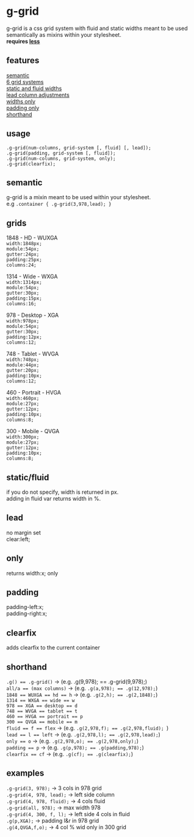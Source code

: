 # g-grid
g-grid is a css grid system with fluid and static widths meant to be used semantically as mixins within your stylesheet.  
**requires [less](http://lesscss.org/ "less")**

## features
[semantic](https://github.com/aw2basc/g-grid#semantic)  
[6 grid systems](#grids)  
[static and fluid widths](#fluid)  
[lead column adjustments](#lead)  
[widths only](#only)  
[padding only](#padding)  
[shorthand](#shorthand)  

## usage
`.g-grid(num-columns, grid-system [, fluid] [, lead]);`  
`.g-grid(padding, grid-system [, fluid]);`  
`.g-grid(num-columns, grid-system, only);`  
`.g-grid(clearfix);`  

## <a name="semantic"></a> semantic
g-grid is a mixin meant to be used within your stylesheet.  
e.g `.container { .g-grid(3,978,lead); }`

## <a name="grids"></a> grids
1848 - HD - WUXGA  
`width:1848px;`  
`module:54px;`   
`gutter:24px;`   
`padding:25px;`  
`columns:24;`    

1314 - Wide - WXGA  
`width:1314px;`  
`module:54px;`  
`gutter:30px;`  
`padding:15px;`  
`columns:16;`  

978 - Desktop - XGA  
`width:978px;`  
`module:54px;`  
`gutter:30px;`  
`padding:12px;`  
`columns:12;`  

748 - Tablet - WVGA  
`width:748px;`  
`module:44px;`  
`gutter:20px;`  
`padding:10px;`  
`columns:12;`  

460 - Portrait - HVGA  
`width:460px;`   
`module:27px;`   
`gutter:12px;`   
`padding:10px;`   
`columns:8;`   

300 - Mobile - QVGA  
`width:300px;`  
`module:27px;`  
`gutter:12px;`  
`padding:10px;`  
`columns:8;`  

## <a id="fluid"></a> static/fluid  
if you do not specify, width is returned in px.  
adding in fluid var returns width in %.

## <a id="lead"></a> lead  
no margin set  
clear:left;

## <a id="only"></a> only
returns width:x; only

## <a id="padding"></a> padding
padding-left:x;  
padding-right:x;

## clearfix
adds clearfix to the current container

## <a id="shorthand"></a> shorthand
`.g() == .g-grid()` -> (e.g. .g(9,978); == .g-grid(9,978);)  
`all/a == (max columns)` -> (e.g. `.g(a,978); == .g(12,978);`)  
`1848 == WUXGA == hd == h` -> (e.g. `.g(2,h); == .g(2,1848);`)  
`1314 == WXGA == wide == w`  
`978 == XGA == desktop == d`  
`748 == WVGA == tablet == t`  
`460 == HVGA == portrait == p`  
`300 == QVGA == mobile == m`  
`fluid == f == flex` -> (e.g. `.g(2,978,f); == .g(2,978,fluid); `)  
`lead == l == left` -> (e.g. `.g(2,978,l); == .g(2,978,lead);`)  
`only == o` -> (e.g. `.g(2,978,o); == .g(2,978,only);`)  
`padding == p` -> (e.g. `.g(p,978); == .g(padding,978);`)  
`clearfix == cf` -> (e.g. `.g(cf); == .g(clearfix);`)  

## examples
`.g-grid(3, 978);` -> 3 cols in 978 grid  
`.g-grid(4, 978, lead);` -> left side column   
`.g-grid(4, 978, fluid);` -> 4 cols fluid  
`.g-grid(all, 978);` -> max width 978  
`.g-grid(4, 300, f, l);` -> left side 4 cols in fluid   
`.g(p,XGA);` -> padding l&r in 978 grid  
`.g(4,QVGA,f,o);` -> 4 col % wid only in 300 grid
 
